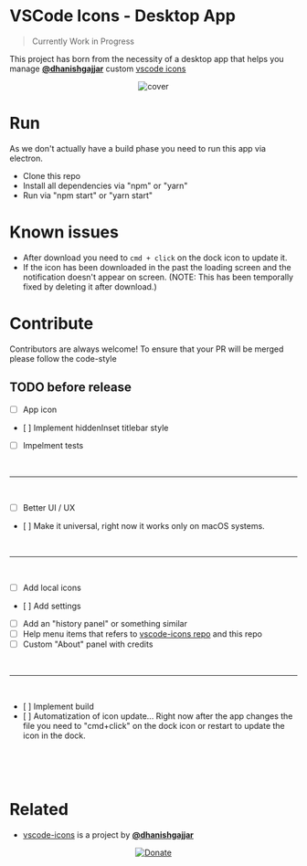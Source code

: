 # VSCode Icons - Desktop App
> Currently Work in Progress

This project has born from the necessity of a desktop app that helps you manage **[@dhanishgajjar][dhanish]** custom [vscode icons][icons]

<p align="center">
    <img src="https://user-images.githubusercontent.com/16429579/45490907-9fc88300-b768-11e8-9a4c-96c2e6576c83.png" alt="cover">
</p>


# Run
As we don't actually have a build phase you need to run this app via electron.

- Clone this repo 
- Install all dependencies via "npm" or "yarn"
- Run via "npm start" or "yarn start"

# Known issues
- After download you need to `cmd + click` on the dock icon to update it.
- If the icon has been downloaded in the past the loading screen and the notification doesn't appear on screen. (NOTE: This has been temporally fixed by deleting it after download.)

# Contribute
Contributors are always welcome! To ensure that your PR will be merged please follow the code-style

## TODO before release 
- [ ] App icon
- [ ] Implement hiddenInset titlebar style
- [ ] Impelment tests

<br />
<hr />
<br />

- [ ] Better UI / UX
- [ ] Make it universal, right now it works only on macOS systems.

<br />
<hr />
<br />

- [ ] Add local icons
- [ ] Add settings
- [ ] Add an "history panel" or something similar
- [ ] Help menu items that refers to [vscode-icons repo][icons] and this repo
- [ ] Custom "About" panel with credits

<br />
<hr />
<br />

- [ ] Implement build
- [ ] Automatization of icon update... Right now after the app changes the file you need to "cmd+click" on the dock icon or restart to update the icon in the dock.

<br />
<br />
<br />


# Related

- [vscode-icons][icons] is a project by **[@dhanishgajjar][dhanish]**


<p align="center">
  <a href="https://paypal.me/rawnly/1">
      <img src="https://img.shields.io/badge/donate-paypal-blue.svg?longCache=true&style=for-the-badge&colorA=34495e&colorB=1abc9c" alt="Donate"/>
    </a>
</p>


[dhanish]: https://github.com/dhanishgajjar/
[icons]: https://github.com/dhanishgajjar/vscode-icons